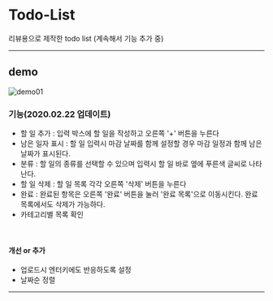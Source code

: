 # Todo-List

리뷰용으로 제작한 todo list (계속해서 기능 추가 중)

---

## demo

![demo01](https://user-images.githubusercontent.com/39795055/108691360-c34da580-753e-11eb-8c71-3d9155382bab.png)

### 기능(2020.02.22 업데이트)

- 할 일 추가 : 입력 박스에 할 일을 작성하고 오른쪽 '+' 버튼을 누른다
- 남은 일자 표시 : 할 일 입력시 마감 날짜를 함께 설정할 경우 마감 일정과 함께 남은 날짜가 표시된다.
- 분류 : 할 일의 종류를 선택할 수 있으며 입력시 할 일 바로 옆에 푸른색 글씨로 나타난다.
- 할 일 삭제 : 할 일 목록 각각 오른쪽 '삭제' 버튼을 누른다
- 완료 : 완료된 항목은 오른쪽 '완료' 버튼을 눌러 '완료 목록'으로 이동시킨다. 완료 목록에서도 삭제가 가능하다.
- 카테고리별 목록 확인

<br/>

#### 개선 or 추가

- 업로드시 엔터키에도 반응하도록 설정
- 날짜순 정렬

---
